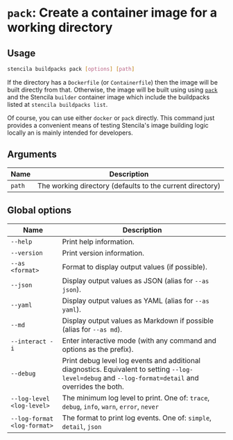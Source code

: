 <!-- Generated from doc comments in Rust. Do not edit. -->

# `pack`: Create a container image for a working directory

## Usage

```sh
stencila buildpacks pack [options] [path]
```

If the directory has a `Dockerfile` (or `Containerfile`) then the image will be built directly from that. Otherwise, the image will be built using using [`pack`](https://buildpacks.io/docs/tools/pack/) and the Stencila `builder` container image which include the buildpacks listed at `stencila buildpacks list`.

Of course, you can use either `docker` or `pack` directly. This command just provides a convenient means of testing Stencila's image building logic locally an is mainly intended for developers.


## Arguments

| Name | Description |
| --- | --- |
| `path` | The working directory (defaults to the current directory) |


## Global options

| Name | Description |
| --- | --- |
| `--help` | Print help information. |
| `--version` | Print version information. |
| `--as <format>` | Format to display output values (if possible). |
| `--json` | Display output values as JSON (alias for `--as json`). |
| `--yaml` | Display output values as YAML (alias for `--as yaml`). |
| `--md` | Display output values as Markdown if possible (alias for `--as md`). |
| `--interact -i` | Enter interactive mode (with any command and options as the prefix). |
| `--debug` | Print debug level log events and additional diagnostics. Equivalent to setting `--log-level=debug` and `--log-format=detail` and overrides the both. |
| `--log-level <log-level>` | The minimum log level to print. One of: `trace`, `debug`, `info`, `warn`, `error`, `never` |
| `--log-format <log-format>` | The format to print log events. One of: `simple`, `detail`, `json` |
